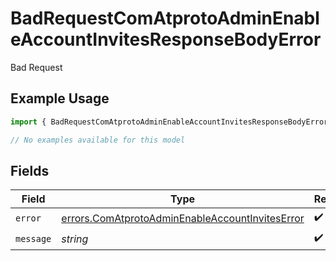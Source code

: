 # BadRequestComAtprotoAdminEnableAccountInvitesResponseBodyError

Bad Request

## Example Usage

```typescript
import { BadRequestComAtprotoAdminEnableAccountInvitesResponseBodyError } from "@speakeasy-api/bluesky/models/errors";

// No examples available for this model
```

## Fields

| Field                                                                                                              | Type                                                                                                               | Required                                                                                                           | Description                                                                                                        |
| ------------------------------------------------------------------------------------------------------------------ | ------------------------------------------------------------------------------------------------------------------ | ------------------------------------------------------------------------------------------------------------------ | ------------------------------------------------------------------------------------------------------------------ |
| `error`                                                                                                            | [errors.ComAtprotoAdminEnableAccountInvitesError](../../models/errors/comatprotoadminenableaccountinviteserror.md) | :heavy_check_mark:                                                                                                 | N/A                                                                                                                |
| `message`                                                                                                          | *string*                                                                                                           | :heavy_check_mark:                                                                                                 | N/A                                                                                                                |